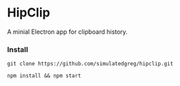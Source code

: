 # HipClip

A minial Electron app for clipboard history.

### Install
```git clone https://github.com/simulatedgreg/hipclip.git```

```npm install && npm start```
